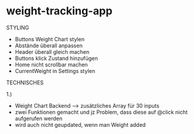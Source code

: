# weight-tracking-app

STYLING

- Buttons Weight Chart stylen
- Abstände überall anpassen
- Header überall gleich machen
- Buttons klick Zustand hinzufügen
- Home nicht scrollbar machen
- CurrentWeight in Settings stylen

TECHNISCHES

1.)
- Weight Chart Backend --> zusätzliches Array für 30 inputs
- zwei Funktionen gemacht und jz Problem, dass diese auf @click nicht aufgerufen werden
- wird auch nicht geupdated, wenn man Weight added
